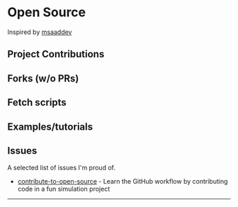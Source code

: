 # Open Source

Inspired by [msaaddev](https://github.com/msaaddev/open-source)

## Project Contributions
<!---  
- [Pycord](https://github.com/Pycord-Development/pycord/pull/1146) - a maintained fork of discord.py, is a python wrapper for the Discord API  
--->

## Forks (w/o PRs)
<!---
- [mfetch-macos](https://github.com/TechWiz-3/mfetch-macos) - Minimalist fetch (forked and modified for mac OS)  
--->

## Fetch scripts
<!---
- [mfetch-macos](https://github.com/techwiz-3/mfetch-macos) - minimalist fetch (forked and modified for mac os)  
- [treefetch-2.0](https://github.com/TechWiz-3/treefetch-2.0) - Tree like fetch tool (inspired by the original treefetch) 
- [docker-fetch](https://github.com/TechWiz-3/docker-fetch) - View simple docker info graphically  
--->

## Examples/tutorials
<!---
- [ospf-notes](https://github.com/TechWiz-3/ospf-notes) - Notes on OSPF protocol from LinkedIn Learning course by Jarrel Rivera  
- [python-gh-action](https://github.com/TechWiz-3/python-gh-action) - python github action demonstration
- [git-cheatsheet](https://github.com/TechWiz-3/git-cheatsheet) - My personal git reference (with a nifty CLI viewer)  
- [test-gh-action](https://github.com/TechWiz-3/test-gh-action) - test gh action w/bash, docker and non-docker branches
- [linux-ricing](https://github.com/TechWiz-3/linux-ricing) - Resources for beginners learning linux ricing (i.e me)  
- [pypi-cli-tool](https://github.com/TechWiz-3/pypi-cli-tool) - Testing putting cli tools on pypi  
--->

## Issues
A selected list of issues I'm proud of.  
- [contribute-to-open-source](https://github.com/danthareja/contribute-to-open-source/issues/1) - Learn the GitHub workflow by contributing code in a fun simulation project


---
